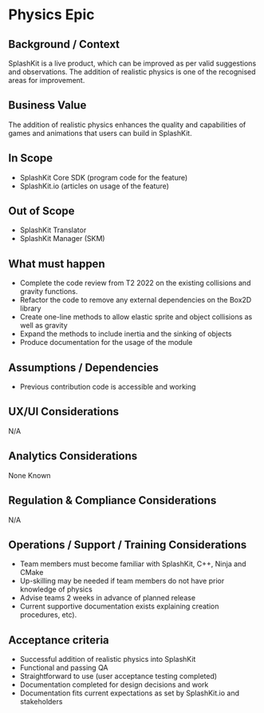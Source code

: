 # Physics Epic

## Background / Context

SplashKit is a live product, which can be improved as per valid suggestions and observations. The
addition of realistic physics is one of the recognised areas for improvement.

## Business Value

The addition of realistic physics enhances the quality and capabilities of games and animations that
users can build in SplashKit.

## In Scope

- SplashKit Core SDK (program code for the feature)
- SplashKit.io (articles on usage of the feature)

## Out of Scope

- SplashKit Translator
- SplashKit Manager (SKM)

## What must happen

- Complete the code review from T2 2022 on the existing collisions and gravity functions.
- Refactor the code to remove any external dependencies on the Box2D library
- Create one-line methods to allow elastic sprite and object collisions as well as gravity
- Expand the methods to include inertia and the sinking of objects
- Produce documentation for the usage of the module

## Assumptions / Dependencies

- Previous contribution code is accessible and working

## UX/UI Considerations

N/A

## Analytics Considerations

None Known

## Regulation & Compliance Considerations

N/A

## Operations / Support / Training Considerations

- Team members must become familiar with SplashKit, C++, Ninja and CMake
- Up-skilling may be needed if team members do not have prior knowledge of physics
- Advise teams 2 weeks in advance of planned release
- Current supportive documentation exists explaining creation procedures, etc).

## Acceptance criteria

- Successful addition of realistic physics into SplashKit
- Functional and passing QA
- Straightforward to use (user acceptance testing completed)
- Documentation completed for design decisions and work
- Documentation fits current expectations as set by SplashKit.io and stakeholders
